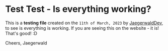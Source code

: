 # Test Test - Is everything working?

This is a **testing file** created on the `11th of March, 2023` by [JaegerwaldDev](https://www.github.com/JaegerwaldDev), to see is everything is working.
If you are seeing this on the website - it is! That's good! :D

Cheers, Jaegerwald
